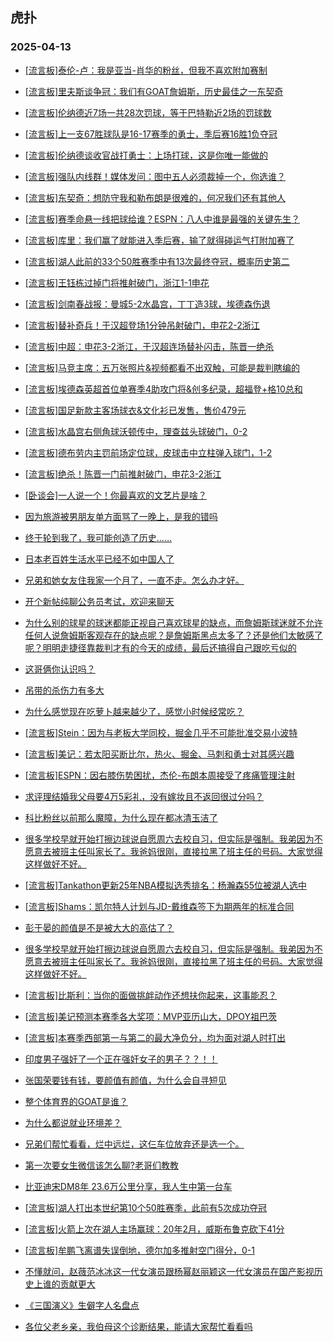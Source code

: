## 虎扑 
### 2025-04-13

+ [[流言板]泰伦-卢：我是亚当-肖华的粉丝，但我不喜欢附加赛制](https://bbs.hupu.com/631750359.html)

+ [[流言板]里夫斯谈争冠：我们有GOAT詹姆斯，历史最佳之一东契奇](https://bbs.hupu.com/631751369.html)

+ [[流言板]伦纳德近7场一共28次罚球，等于巴特勒近2场的罚球数](https://bbs.hupu.com/631751560.html)

+ [[流言板]上一支67胜球队是16-17赛季的勇士，季后赛16胜1负夺冠](https://bbs.hupu.com/631750397.html)

+ [[流言板]伦纳德谈收官战打勇士：上场打球，这是你唯一能做的](https://bbs.hupu.com/631750657.html)

+ [[流言板]强队内线群！媒体发问：图中五人必须裁掉一个，你选谁？](https://bbs.hupu.com/631748876.html)

+ [[流言板]东契奇：想防守我和勒布朗是很难的，何况我们还有其他人](https://bbs.hupu.com/631751552.html)

+ [[流言板]赛季命悬一线把球给谁？ESPN：八人中谁是最强的关键先生？](https://bbs.hupu.com/631752520.html)

+ [[流言板]库里：我们赢了就能进入季后赛，输了就得碰运气打附加赛了](https://bbs.hupu.com/631752503.html)

+ [[流言板]湖人此前的33个50胜赛季中有13次最终夺冠，概率历史第二](https://bbs.hupu.com/631750633.html)

+ [[流言板]王钰栋过掉门将推射破门，浙江1-1申花](https://bbs.hupu.com/631752801.html)

+ [[流言板]剑南春战报：曼城5-2水晶宫，丁丁造3球，埃德森伤退](https://bbs.hupu.com/631752861.html)

+ [[流言板]替补奇兵！于汉超登场1分钟吊射破门，申花2-2浙江](https://bbs.hupu.com/631753053.html)

+ [[流言板]中超：申花3-2浙江，于汉超连场替补闪击，陈晋一绝杀](https://bbs.hupu.com/631753542.html)

+ [[流言板]马竞主席：五万张照片&amp;视频都看不出双触，可能是裁判瞎编的](https://bbs.hupu.com/631745572.html)

+ [[流言板]埃德森英超首位单赛季4助攻门将&amp;创多纪录，超福登+格10总和](https://bbs.hupu.com/631752119.html)

+ [[流言板]国足新款主客场球衣&amp;文化衫已发售，售价479元](https://bbs.hupu.com/631748214.html)

+ [[流言板]水晶宫右侧角球沃顿传中，理查兹头球破门，0-2](https://bbs.hupu.com/631750731.html)

+ [[流言板]德布劳内主罚前场定位球，皮球击中立柱弹入球门，1-2](https://bbs.hupu.com/631751034.html)

+ [[流言板]绝杀！陈晋一门前推射破门，申花3-2浙江](https://bbs.hupu.com/631753463.html)

+ [[卧谈会]一人说一个！你最喜欢的文艺片是啥？](https://bbs.hupu.com/631751874.html)

+ [因为旅游被男朋友单方面骂了一晚上，是我的错吗](https://bbs.hupu.com/631751587.html)

+ [终于轮到我了，我可能创造了历史......](https://bbs.hupu.com/631748974.html)

+ [日本老百姓生活水平已经不如中国人了](https://bbs.hupu.com/631751861.html)

+ [兄弟和她女友住我家一个月了，一直不走。怎么办才好。](https://bbs.hupu.com/631750092.html)

+ [开个新帖纯聊公务员考试，欢迎来聊天](https://bbs.hupu.com/631749281.html)

+ [为什么别的球星的球迷都能正视自己喜欢球星的缺点，而詹姆斯球迷就不允许任何人说詹姆斯客观存在的缺点呢？是詹姆斯黑点太多了？还是他们太敏感了呢？明明走捷径靠裁判才有的今天的成绩，最后还搞得自己跟吃亏似的](https://bbs.hupu.com/631752908.html)

+ [这哥俩你认识吗？](https://bbs.hupu.com/631750028.html)

+ [吊带的杀伤力有多大](https://bbs.hupu.com/631752097.html)

+ [为什么感觉现在吃萝卜越来越少了，感觉小时候经常吃？](https://bbs.hupu.com/631748818.html)

+ [[流言板]Stein：因为与老板大学同校，掘金几乎不可能批准交易小波特](https://bbs.hupu.com/631755659.html)

+ [[流言板]美记：若太阳买断比尔，热火、掘金、马刺和勇士对其感兴趣](https://bbs.hupu.com/631755979.html)

+ [[流言板]ESPN：因右膝伤势困扰，杰伦-布朗本周接受了疼痛管理注射](https://bbs.hupu.com/631755399.html)

+ [求评理结婚我父母要4万5彩礼，没有嫁妆且不返回很过分吗？](https://bbs.hupu.com/631753854.html)

+ [科比粉丝以前那么魔障，为什么现在都冰清玉洁了](https://bbs.hupu.com/631751321.html)

+ [很多学校早就开始打擦边球说自愿周六去校自习，但实际是强制。我弟因为不愿意去被班主任叫家长了。我爸妈很刚，直接拉黑了班主任的号码。大家觉得这样做好不好。](https://bbs.hupu.com/631751775.html)

+ [[流言板]Tankathon更新25年NBA模拟选秀排名：杨瀚森55位被湖人选中](https://bbs.hupu.com/631756181.html)

+ [[流言板]Shams：凯尔特人计划与JD-戴维森签下为期两年的标准合同](https://bbs.hupu.com/631755593.html)

+ [彭于晏的颜值是不是被大大的高估了？](https://bbs.hupu.com/631753364.html)

+ [ 很多学校早就开始打擦边球说自愿周六去校自习，但实际是强制。我弟因为不愿意去被班主任叫家长了。我爸妈很刚，直接拉黑了班主任的号码。大家觉得这样做好不好。](https://bbs.hupu.com/631751765.html)

+ [[流言板]比斯利：当你的面做挑衅动作还想扶你起来，这事能忍？](https://bbs.hupu.com/631754802.html)

+ [[流言板]美记预测本赛季各大奖项：MVP亚历山大，DPOY祖巴茨](https://bbs.hupu.com/631756037.html)

+ [[流言板]本赛季西部第一与第二的最大净负分，均为面对湖人时打出](https://bbs.hupu.com/631754297.html)

+ [印度男子强奸了一个正在强奸女子的男子？？！！](https://bbs.hupu.com/631756185.html)

+ [张国荣要钱有钱，要颜值有颜值，为什么会自寻短见](https://bbs.hupu.com/631754070.html)

+ [整个体育界的GOAT是谁？](https://bbs.hupu.com/631754072.html)

+ [为什么都说就业环境差？](https://bbs.hupu.com/631752239.html)

+ [兄弟们帮忙看看，烂中远烂，这仨车位放弃还是选一个。](https://bbs.hupu.com/631753703.html)

+ [第一次要女生微信该怎么聊?老哥们教教](https://bbs.hupu.com/631755473.html)

+ [比亚迪宋DM8年 23.6万公里分享，我人生中第一台车](https://bbs.hupu.com/631755425.html)

+ [[流言板]湖人打出本世纪第10个50胜赛季，此前有5次成功夺冠](https://bbs.hupu.com/631754377.html)

+ [[流言板]火箭上次在湖人主场赢球：20年2月，威斯布鲁克砍下41分](https://bbs.hupu.com/631754770.html)

+ [[流言板]牟鹏飞离谱失误倒地，德尔加多推射空门得分，0-1](https://bbs.hupu.com/631750303.html)

+ [不懂就问，赵薇范冰冰这一代女演员跟杨幂赵丽颖这一代女演员在国产影视历史上谁的贡献更大](https://bbs.hupu.com/631756430.html)

+ [《三国演义》生僻字人名盘点](https://bbs.hupu.com/631755386.html)

+ [各位父老乡亲，我伯母这个诊断结果，能请大家帮忙看看吗](https://bbs.hupu.com/631753781.html)

